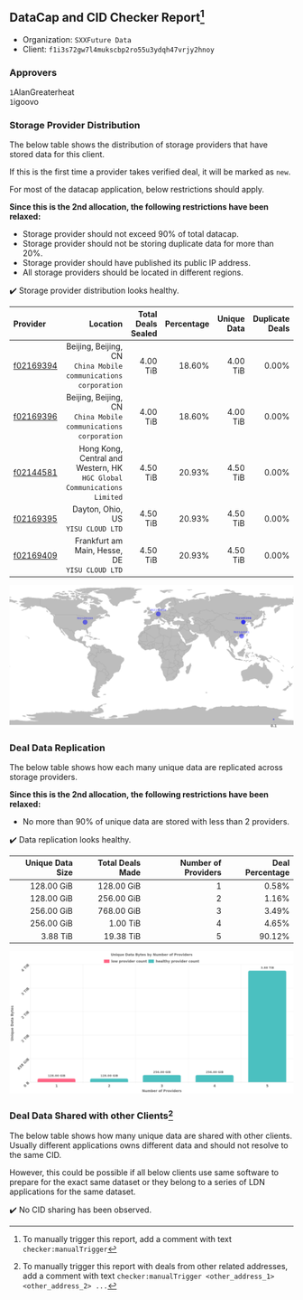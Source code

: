 ## DataCap and CID Checker Report[^1]
 - Organization: `SXXFuture Data`
 - Client: `f1i3s72gw7l4mukscbp2ro55u3ydqh47vrjy2hnoy`
### Approvers
`1`AlanGreaterheat<br/>`1`igoovo

### Storage Provider Distribution
The below table shows the distribution of storage providers that have stored data for this client.

If this is the first time a provider takes verified deal, it will be marked as `new`.

For most of the datacap application, below restrictions should apply.

**Since this is the 2nd allocation, the following restrictions have been relaxed:**
 - Storage provider should not exceed 90% of total datacap.
 - Storage provider should not be storing duplicate data for more than 20%.
 - Storage provider should have published its public IP address.
 - All storage providers should be located in different regions.

✔️ Storage provider distribution looks healthy.

| Provider                                              |                                                                   Location | Total Deals Sealed | Percentage | Unique Data | Duplicate Deals |
| :---------------------------------------------------- | -------------------------------------------------------------------------: | -----------------: | ---------: | ----------: | --------------: |
| [f02169394](https://filfox.info/en/address/f02169394) |         Beijing, Beijing, CN<br/>`China Mobile communications corporation` |           4.00 TiB |     18.60% |    4.00 TiB |           0.00% |
| [f02169396](https://filfox.info/en/address/f02169396) |         Beijing, Beijing, CN<br/>`China Mobile communications corporation` |           4.00 TiB |     18.60% |    4.00 TiB |           0.00% |
| [f02144581](https://filfox.info/en/address/f02144581) | Hong Kong, Central and Western, HK<br/>`HGC Global Communications Limited` |           4.50 TiB |     20.93% |    4.50 TiB |           0.00% |
| [f02169395](https://filfox.info/en/address/f02169395) |                                      Dayton, Ohio, US<br/>`YISU CLOUD LTD` |           4.50 TiB |     20.93% |    4.50 TiB |           0.00% |
| [f02169409](https://filfox.info/en/address/f02169409) |                          Frankfurt am Main, Hesse, DE<br/>`YISU CLOUD LTD` |           4.50 TiB |     20.93% |    4.50 TiB |           0.00% |

<img src="https://raw.githubusercontent.com/data-preservation-programs/filplus-checker-assets/main/filecoin-project/filecoin-plus-large-datasets/issues/1750/1684724776090.png"/>

### Deal Data Replication
The below table shows how each many unique data are replicated across storage providers.


**Since this is the 2nd allocation, the following restrictions have been relaxed:**
- No more than 90% of unique data are stored with less than 2 providers.

✔️ Data replication looks healthy.

| Unique Data Size | Total Deals Made | Number of Providers | Deal Percentage |
| ---------------: | ---------------: | ------------------: | --------------: |
|       128.00 GiB |       128.00 GiB |                   1 |           0.58% |
|       128.00 GiB |       256.00 GiB |                   2 |           1.16% |
|       256.00 GiB |       768.00 GiB |                   3 |           3.49% |
|       256.00 GiB |         1.00 TiB |                   4 |           4.65% |
|         3.88 TiB |        19.38 TiB |                   5 |          90.12% |

<img src="https://raw.githubusercontent.com/data-preservation-programs/filplus-checker-assets/main/filecoin-project/filecoin-plus-large-datasets/issues/1750/1684724776743.png"/>

### Deal Data Shared with other Clients[^3]
The below table shows how many unique data are shared with other clients.
Usually different applications owns different data and should not resolve to the same CID.

However, this could be possible if all below clients use same software to prepare for the exact same dataset or they belong to a series of LDN applications for the same dataset.

✔️ No CID sharing has been observed.

[^1]: To manually trigger this report, add a comment with text `checker:manualTrigger`

[^2]: Deals from those addresses are combined into this report as they are specified with `checker:manualTrigger`

[^3]: To manually trigger this report with deals from other related addresses, add a comment with text `checker:manualTrigger <other_address_1> <other_address_2> ...`
